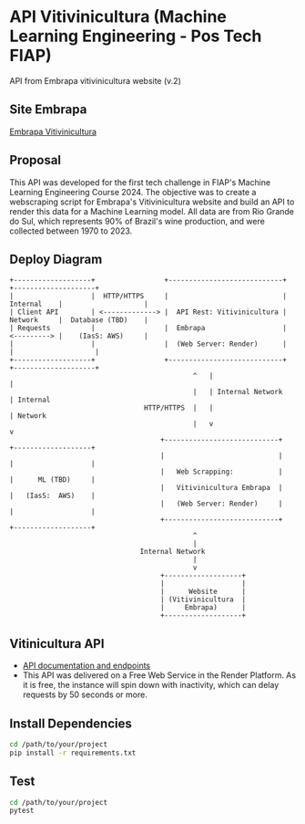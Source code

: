 # API Vitivinicultura (Machine Learning Engineering - Pos Tech FIAP)
API from Embrapa vitivinicultura website (v.2)

## Site Embrapa
[Embrapa Vitivinicultura](http://vitibrasil.cnpuv.embrapa.br/index.php?opcao=opt_01)

## Proposal
This API was developed for the first tech challenge in FIAP's Machine Learning Engineering Course 2024. The objective was to create a webscraping script for Embrapa's Vitivinicultura website and build an API to render this data for a Machine Learning model. All data are from Rio Grande do Sul, which represents 90% of Brazil's wine production, and were collected between 1970 to 2023.


## Deploy Diagram
```
+-------------------+                 +----------------------------+             +--------------------+
|                   |  HTTP/HTTPS     |                            | Internal    |                    |
| Client API        | <-------------> |  API Rest: Vitivinicultura | Network     |  Database (TBD)    |
| Requests          |                 |  Embrapa                   | <---------> |    (IasS: AWS)     |
|                   |                 |  (Web Server: Render)      |             |                    |
+-------------------+                 +----------------------------+             +--------------------+
                                             ^   |                                       |
                                             |   | Internal Network                      | Internal
                                 HTTP/HTTPS  |   |                                       | Network
                                             |   v                                       v
                                     +----------------------------+             +-------------------+
                                     |                            |             |                   |
                                     |   Web Scrapping:           |             |      ML (TBD)     |
                                     |   Vitivinicultura Embrapa  |             |   (IasS:  AWS)    |
                                     |   (Web Server: Render)     |             |                   |
                                     +----------------------------+             +-------------------+
                                             ^
                                             |
                                Internal Network
                                             |
                                             v
                                     +-------------------+
                                     |                   |
                                     |      Website      |
                                     | (Vitivinicultura  |
                                     |     Embrapa)      |
                                     +-------------------+
```

## Vitinicultura API

- [API documentation and endpoints](https://mle-api-vitivinicultura.onrender.com/docs)
- This API was delivered on a Free Web Service in the Render Platform. As it is free, the instance will spin down with inactivity, which can delay requests by 50 seconds or more.


## Install Dependencies
```bash
cd /path/to/your/project
pip install -r requirements.txt
```

## Test
```bash
cd /path/to/your/project
pytest
```

